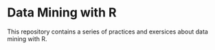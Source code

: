 # Data Mining with R

This repository contains a series of practices and exersices about data mining with R.
